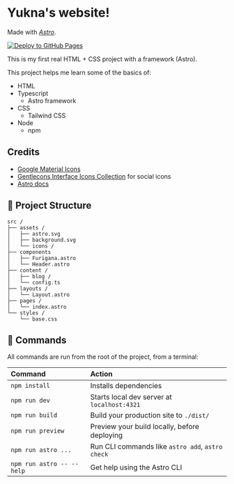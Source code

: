 # Yukna's website!

Made with [*Astro*](https://docs.astro.build).

[![Deploy to GitHub Pages](https://github.com/yadobler/yadobler.github.io/actions/workflows/deploy.yml/badge.svg)](https://github.com/yadobler/yadobler.github.io/actions/workflows/deploy.yml)

This is my first real HTML + CSS project with a framework (Astro).

This project helps me learn some of the basics of:
- HTML
- Typescript
    - Astro framework
- CSS 
    - Tailwind CSS
- Node
    - npm

## Credits
- [Google Material Icons](https://fonts.google.com/)
- [Gentlecons Interface Icons Collection](https://www.svgrepo.com/collection/gentlecons-interface-icons/) for social icons
- [Astro docs](https://docs.astro.build/)

## 🚀 Project Structure

```text
src /
├── assets /
│   ├── astro.svg
│   ├── background.svg
│   └── icons /
├── components
│   ├── Furigana.astro
│   └── Header.astro
├── content /
│   ├── blog /
│   └── config.ts
├── layouts /
│   └── Layout.astro
├── pages /
│   └── index.astro
└── styles /
    └── base.css
```

## 🧞 Commands

All commands are run from the root of the project, from a terminal:

| Command                   | Action                                           |
| :------------------------ | :----------------------------------------------- |
| `npm install`             | Installs dependencies                            |
| `npm run dev`             | Starts local dev server at `localhost:4321`      |
| `npm run build`           | Build your production site to `./dist/`          |
| `npm run preview`         | Preview your build locally, before deploying     |
| `npm run astro ...`       | Run CLI commands like `astro add`, `astro check` |
| `npm run astro -- --help` | Get help using the Astro CLI                     |

